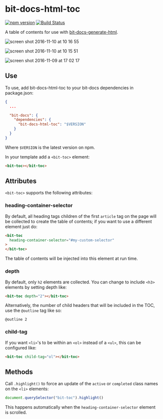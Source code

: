 # bit-docs-html-toc
[![npm version](https://badge.fury.io/js/bit-docs-html-toc.svg)](https://badge.fury.io/js/bit-docs-html-toc)
[![Build Status](https://travis-ci.org/bit-docs/bit-docs-html-toc.svg?branch=master)](https://travis-ci.org/bit-docs/bit-docs-html-toc)

A table of contents for use with [bit-docs-generate-html](https://github.com/bit-docs/bit-docs-generate-html).

![screen shot 2016-11-10 at 10 16 55](https://cloud.githubusercontent.com/assets/724877/20181326/830b44a2-a73c-11e6-923c-5c880164383b.png)

![screen shot 2016-11-10 at 10 15 51](https://cloud.githubusercontent.com/assets/724877/20181334/887fbbe8-a73c-11e6-929b-0ba411cdd63b.png)

![screen shot 2016-11-09 at 17 02 17](https://cloud.githubusercontent.com/assets/724877/20152767/612903ae-a69e-11e6-9fe0-6d781567fd6f.png)


## Use

To use, add bit-docs-html-toc to your bit-docs dependencies in package.json:

```json
{
  ...

  "bit-docs": {
    "dependencies": {
      "bit-docs-html-toc": "$VERSION"
    }
  }
}
```

Where `$VERSION` is the latest version on npm.

In your template add a `<bit-toc>` element:

```html
<bit-toc></bit-toc>
```

## Attributes

`<bit-toc>` supports the following attributes:

### heading-container-selector

By default, all heading tags children of the first `article` tag on the page will
be collected to create the table of contents; if you want to use a different element
just do:

```html
<bit-toc
  heading-container-selector="#my-custom-selector"
>
</bit-toc>
```

The table of contents will be injected into this element at run time.

### depth

By default, only `h2` elements are collected. You
can change to include `<h3>` elements by setting depth like:

```html
<bit-toc depth="2"></bit-toc>
```

Alternatively, the number of child headers that will be included in the TOC, use the
`@outline` tag like so:

```
@outline 2
```

### child-tag

If you want `<li>`'s to be within an `<ol>` instead of a `<ul>`, this
can be configured like:

```html
<bit-toc child-tag="ol"></bit-toc>
```

## Methods

Call `.highlight()` to force an update of the `active` or `completed`
class names on the `<li>` elements:

```js
document.querySelector("bit-toc").highlight()
```

This happens automatically when the `heading-container-selector`
element is scrolled.
